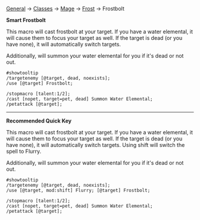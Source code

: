 [General](https://github.com/Harurebi/HaruMacros/tree/master/General) ->
[Classes](https://github.com/Harurebi/HaruMacros/tree/master/Classes) -> [Mage](https://github.com/Harurebi/HaruMacros/tree/master/Classes/Mage) 
-> [Frost](https://github.com/Harurebi/HaruMacros/tree/master/Classes/Mage/Frost) -> Frostbolt

**Smart Frostbolt**

This macro will cast frostbolt at your target. If you have a water elemental, it will cause them to focus your target as well. 
If the target is dead (or you have none), it will automatically switch targets.

Additionally, will summon your water elemental for you if it's dead or not out.
```
#showtooltip
/targetenemy [@target, dead, noexists];
/use [@target] Frostbolt;

/stopmacro [talent:1/2];
/cast [nopet, target=pet, dead] Summon Water Elemental;
/petattack [@target];
```

-----
**Recommended Quick Key**

This macro will cast frostbolt at your target. If you have a water elemental, it will cause them to focus your target as well. 
If the target is dead (or you have none), it will automatically switch targets. Using shift will switch the spell to Flurry.

Additionally, will summon your water elemental for you if it's dead or not out.
```
#showtooltip
/targetenemy [@target, dead, noexists];
/use [@target, mod:shift] Flurry; [@target] Frostbolt;

/stopmacro [talent:1/2];
/cast [nopet, target=pet, dead] Summon Water Elemental;
/petattack [@target];
```
